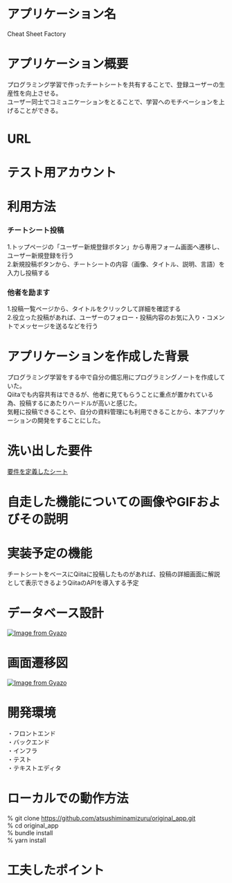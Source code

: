 # アプリケーション名
Cheat Sheet Factory

# アプリケーション概要
プログラミング学習で作ったチートシートを共有することで、登録ユーザーの生産性を向上させる。<br>
ユーザー同士でコミュニケーションをとることで、学習へのモチベーションを上げることができる。

# URL

# テスト用アカウント

# 利用方法
### チートシート投稿
1.トップページの「ユーザー新規登録ボタン」から専用フォーム画面へ遷移し、ユーザー新規登録を行う<br>
2.新規投稿ボタンから、チートシートの内容（画像、タイトル、説明、言語）を入力し投稿する

### 他者を励ます
1.投稿一覧ページから、タイトルをクリックして詳細を確認する<br>
2.役立った投稿があれば、ユーザーのフォロー・投稿内容のお気に入り・コメントでメッセージを送るなどを行う

# アプリケーションを作成した背景
プログラミング学習をする中で自分の備忘用にプログラミングノートを作成していた。<br>
Qiitaでも内容共有はできるが、他者に見てもらうことに重点が置かれている為、投稿するにあたりハードルが高いと感じた。<br>
気軽に投稿できることや、自分の資料管理にも利用できることから、本アプリケーションの開発をすることにした。

# 洗い出した要件
[要件を定義したシート](https://docs.google.com/spreadsheets/d/1-sXuzokYmxBdQ--xWK8LSFCrU1SGd6tXFrVTq3U7EQE/edit?usp=sharing)

# 自走した機能についての画像やGIFおよびその説明

# 実装予定の機能
チートシートをベースにQiitaに投稿したものがあれば、投稿の詳細画面に解説として表示できるようQiitaのAPIを導入する予定

# データベース設計
[![Image from Gyazo](https://i.gyazo.com/b030fdbbbb583b74e057e5cd6a4bddcd.png)](https://gyazo.com/b030fdbbbb583b74e057e5cd6a4bddcd)

# 画面遷移図
[![Image from Gyazo](https://i.gyazo.com/1cfc710f3483a95069415688e9f109c0.png)](https://gyazo.com/1cfc710f3483a95069415688e9f109c0)

# 開発環境
・フロントエンド<br>
・バックエンド<br>
・インフラ<br>
・テスト<br>
・テキストエディタ<br>

# ローカルでの動作方法
% git clone https://github.com/atsushiminamizuru/original_app.git<br>
% cd original_app<br>
% bundle install<br>
% yarn install

# 工夫したポイント
